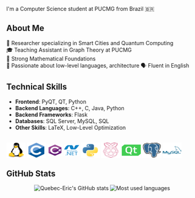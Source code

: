 
I'm a Computer Science student at PUCMG from Brazil 🇧🇷

## About Me
🔬 Researcher specializing in Smart Cities and Quantum Computing  
🎓 Teaching Assistant in Graph Theory at PUCMG  
🔢 Strong Mathematical Foundations  
🔧 Passionate about low-level languages, architecture 
🗣 Fluent in English  

## Technical Skills
- **Frontend**: PyQT, QT, Python
- **Backend Languages**: C++, C, Java, Python
- **Backend Frameworks**: Flask
- **Databases**: SQL Server, MySQL, SQL
- **Other Skills**: LaTeX, Low-Level Optimization  

</div>

  <div style="display: inline_block"><br>
  <img align="center" alt="Eric-lang1" height="40" width="50" src="https://github.com/devicons/devicon/blob/master/icons/linux/linux-original.svg">
  <img align="center" alt="Eric-lang1" height="40" width="50" src="https://github.com/devicons/devicon/blob/master/icons/c/c-original.svg">
    <img align="center" alt="Felipe-lang4" height="30" width="40" src="https://raw.githubusercontent.com/devicons/devicon/master/icons/csharp/csharp-original.svg">
<img align="center" alt="Felipe-lang8" height="30" width="40" src="https://github.com/devicons/devicon/blob/master/icons/dot-net/dot-net-plain-wordmark.svg"> 
  <img align="center" alt="Eric-lang1" height="40" width="50" src="https://github.com/devicons/devicon/blob/master/icons/python/python-original.svg">
    <img align="center" alt="Eric-lang1" height="40" width="50" src="https://github.com/devicons/devicon/blob/master/icons/raspberrypi/raspberrypi-line.svg">
  <img align="center" alt="Eric-lang1" height="40" width="50" src="https://github.com/devicons/devicon/blob/master/icons/qt/qt-original.svg">
  <img align="center" alt="Eric-lang1" height="40" width="50" src="https://github.com/devicons/devicon/blob/master/icons/postgresql/postgresql-original.svg">
     <img align="center" alt="Eric-lang1" height="40" width="50" src="https://github.com/devicons/devicon/blob/master/icons/mysql/mysql-plain-wordmark.svg">
</div>
  


## GitHub Stats
<p align="center">
  <img src="https://github-readme-stats.vercel.app/api?username=Quebec-Eric&show_icons=true&theme=chartreuse-dark&include_all_commits=true&count_private=true" alt="Quebec-Eric's GitHub stats" height="165" />
  <img src="https://github-readme-stats.vercel.app/api/top-langs/?username=Quebec-Eric&layout=compact&hide=shell&theme=chartreuse-dark" alt="Most used languages" height="165" />
</p>

  



